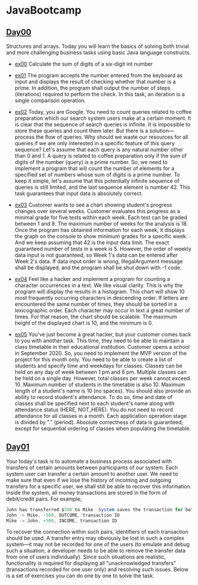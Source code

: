 # JavaBootcamp

## [Day00](https://github.com/MaksimovSanan/JavaBootcamp/tree/main/Day00)
Structures and arrays. Today you will learn the basics of solving both trivial and more challenging business tasks using basic Java language constructs.

- [ex00](https://github.com/MaksimovSanan/JavaBootcamp/tree/main/Day00/src/ex00) Calculate the sum of digits of a six-digit int number

- [ex01](https://github.com/MaksimovSanan/JavaBootcamp/tree/main/Day00/src/ex01) The program accepts the number entered from the keyboard as input and displays the result of checking whether that number is a prime.  In addition, the program shall output the number of steps (iterations) required to perform the check. In this task, an iteration is a single comparison operation.

- [ex02](https://github.com/MaksimovSanan/JavaBootcamp/tree/main/Day00/src/ex02) Today, you are Google.
You need to count queries related to coffee preparation which our search system users make at a certain moment. It is clear that the sequence of search queries is infinite. It is impossible to store these queries and count them later.
But there is a solution—process the flow of queries. Why should we waste our resources for all queries if we are only interested in a specific feature of this query sequence?  Let's assume that each query is any natural number other than 0 and 1. A query is related to coffee preparation only if the sum of digits of the number (query) is a prime number.
So, we need to implement a program that will count the number of elements for a specified set of numbers whose sum of digits is a prime number.
To keep it simple, let's assume that this potentially infinite sequence of queries is still limited, and the last sequence element is number 42.
This task guarantees that input data is absolutely correct.

- [ex03](https://github.com/MaksimovSanan/JavaBootcamp/tree/main/Day00/src/ex03) Customer wants to see a chart showing student's progress changes over several weeks.
Customer evaluates this progress as a minimal grade for five tests within each week. Each test can be graded between 1 and 9.
The maximum number of weeks for the analysis is 18. Once the program has obtained information for each week, it displays the graph on the console to show minimum grades for a specific week.
And we keep assuming that 42 is the input data limit.
The exact guaranteed number of tests in a week is 5.
However, the order of weekly data input is not guaranteed, so Week 1's data can be entered after Week 2's data. If data input order is wrong, IllegalArgument message shall be displayed, and the program shall be shut down with -1 code.

- [ex04](https://github.com/MaksimovSanan/JavaBootcamp/tree/main/Day00/src/ex04) Feel like a hacker and implement a program for counting a character occurrences in a text.
We like visual clarity. This is why the program will display the results in a histogram. This chart will show 10 most frequently occurring characters in descending order.
If letters are encountered the same number of times, they should be sorted in a lexicographic order.
Each character may occur in text a great number of times. For that reason, the chart should be scalable. The maximum height of the displayed chart is 10, and the minimum is 0.

- [ex05](https://github.com/MaksimovSanan/JavaBootcamp/tree/main/Day00/src/ex05) You've just become a great hacker, but your customer comes back to you with another task. This time, they need to be able to maintain a class timetable in their educational institution. Customer opens a school in September 2020. So, you need to implement the MVP version of the project for this month only.
You need to be able to create a list of students and specify time and weekdays for classes. Classes can be held on any day of week between 1 pm and 6 pm. Multiple classes can be held on a single day. However, total classes per week cannot exceed 10.
Maximum number of students in the timetable is also 10. Maximum length of a student's name is 10 (no spaces).
You should also provide an ability to record student's attendance. To do so, time and date of classes shall be specified next to each student's name along with attendance status (HERE, NOT_HERE). You do not need to record attendance for all classes in a month.
Each application operation stage is divided by "." (period). Absolute correctness of data is guaranteed, except for sequential ordering of classes when populating the timetable.

## [Day01](https://github.com/MaksimovSanan/JavaBootcamp/tree/main/Day01)
Your today's task is to automate a business process associated with transfers of certain amounts between participants of our system.
Each system user can transfer a certain amount to another user. We need to make sure that even if we lose the history of incoming and outgoing transfers for a specific user, we shall still be able to recover this information.
Inside the system, all money transactions are stored in the form of debit/credit pairs. For example,    

```java
John has transferred $500 to Mike. System saves the transaction for both users:
John -> Mike, -500, OUTCOME, transaction ID
Mike -> John, +500, INCOME, transaction ID
```

To recover the connection within such pairs, identifiers of each transaction should be used.
A transfer entry may obviously be lost in such a complex system—it may not be recorded for one of the users (to emulate and debug such a situation, a developer needs to be able to remove the transfer data from one of users individually). Since such situations are realistic, functionality is required for displaying all "unacknowledged transfers" (transactions recorded for one user only) and resolving such issues.
Below is a set of exercises you can do one by one to solve the task.